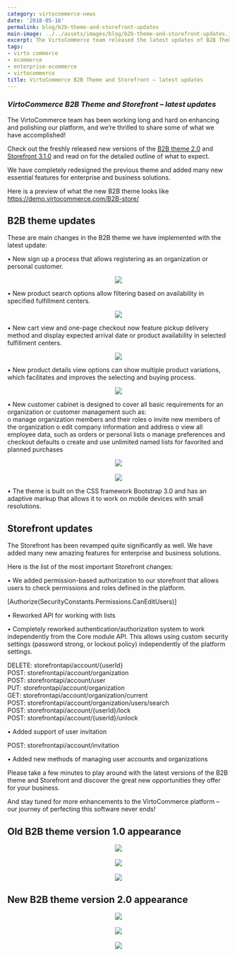 ```yaml
--- 
category: virtocommerce-news
date: '2018-05-16'
permalink: blog/b2b-theme-and-storefront-updates
main-image: ../../assets/images/blog/b2b-theme-and-storefront-updates.jpg
excerpt: The VirtoCommerce team released the latest updates of B2B Theme and Storefront! Check it out in this article.
tags:
- virto commerce
- ecommerce
- enterprise-ecommerce
- virtocommerce
title: VirtoCommerce B2B Theme and Storefront – latest updates
---
```

### <dfn>VirtoCommerce B2B Theme and Storefront – latest updates</dfn>

The VirtoCommerce team has been working long and hard on enhancing and polishing our platform, and we’re thrilled to share some of what we have accomplished! 

Check out the freshly released new versions of the <a href="https://github.com/VirtoCommerce/vc-theme-b2b/releases/tag/v2.0.0" rel="nofollow">B2B theme 2.0</a> and <a href="https://github.com/VirtoCommerce/vc-storefront-core/releases/tag/v3.1.0" rel="nofollow">Storefront 3.1.0</a> and read on for the detailed outline of what to expect.

 We have completely redesigned the previous theme and added many new essential features for enterprise and business solutions.

Here is a preview of what the new B2B theme looks like https://demo.virtocommerce.com/B2B-store/

<h2>B2B theme updates</h2>

These are main changes in the B2B theme we have implemented with the latest update:

•	New sign up a process that allows registering as an organization or personal customer.

<div style="text-align: center;"><img src="../../assets/images/blog/b2b-theme-and-storefront-updates-1.jpg" /></div>

•	New product search options allow filtering based on availability in specified fulfillment centers.

<div style="text-align: center;"><img src="../../assets/images/blog/b2b-theme-and-storefront-updates-2.jpg" /></div>

•	New cart view and one-page checkout now feature pickup delivery method and display expected arrival date or product availability in selected fulfillment centers.

<div style="text-align: center;"><img src="../../assets/images/blog/b2b-theme-and-storefront-updates-3.jpg" /></div>

•	New product details view options can show multiple product variations, which facilitates and improves the selecting and buying process.

<div style="text-align: center;"><img src="../../assets/images/blog/b2b-theme-and-storefront-updates-4.jpg" /></div>

•	New customer cabinet is designed to cover all basic requirements for an organization or customer management such as:	
o	manage organization members and their roles
o	invite new members of the organization 
o	edit company information and address
o	view all employee data, such as orders or personal lists
o	manage preferences and checkout defaults
o	create and use unlimited named lists for favorited and planned purchases

<div style="text-align: center;"><img src="../../assets/images/blog/b2b-theme-and-storefront-updates-5.jpg" /></div>
<br>
<div style="text-align: center;"><img src="../../assets/images/blog/b2b-theme-and-storefront-updates-6.jpg" /></div>

•	The theme is built on the CSS framework Bootstrap 3.0 and has an adaptive markup that allows it to work on mobile devices with small resolutions.

<h2>Storefront updates</h2>

The Storefront has been revamped quite significantly as well. We have added many new amazing features for enterprise and business solutions.

Here is the list of the most important Storefront changes:

•	We added permission-based authorization to our storefront that allows users to check permissions and roles defined in the platform.
 
 [Authorize(SecurityConstants.Permissions.CanEditUsers)]

•	Reworked API for working with  lists 

•	Completely reworked authentication/authorization system to work independently from the Core module API. This allows using custom security settings (password strong, or lockout policy) independently of the platform settings.

DELETE: storefrontapi/account/{userId}<br>
POST: storefrontapi/account/organization<br>
POST: storefrontapi/account/user<br>
PUT: storefrontapi/account/organization<br>
GET: storefrontapi/account/organization/current<br>
POST: storefrontapi/account/organization/users/search<br>
POST: storefrontapi/account/{userId}/lock<br>
POST: storefrontapi/account/{userId}/unlock<br>

•	Added support of user invitation 

POST: storefrontapi/account/invitation

•	Added new methods of managing user accounts and organizations

Please take a few minutes to play around with the latest versions of the B2B theme and Storefront and discover the great new opportunities they offer for your business. 

And stay tuned for more enhancements to the VirtoCommerce platform – our journey of perfecting this software never ends!

<h2>Old B2B theme version 1.0  appearance</h2>

<div style="text-align: center;"><img src="../../assets/images/blog/b2b-theme-and-storefront-updates-7.jpg" /></div>
<br>
<div style="text-align: center;"><img src="../../assets/images/blog/b2b-theme-and-storefront-updates-8.jpg" /></div>
<br>
<div style="text-align: center;"><img src="../../assets/images/blog/b2b-theme-and-storefront-updates-9.jpg" /></div>

<h2>New B2B theme version 2.0 appearance</h2>

<div style="text-align: center;"><img src="../../assets/images/blog/b2b-theme-and-storefront-updates-10.jpg" /></div>
<br>
<div style="text-align: center;"><img src="../../assets/images/blog/b2b-theme-and-storefront-updates-11.jpg" /></div>
<br>
<div style="text-align: center;"><img src="../../assets/images/blog/b2b-theme-and-storefront-updates-12.jpg" /></div>
